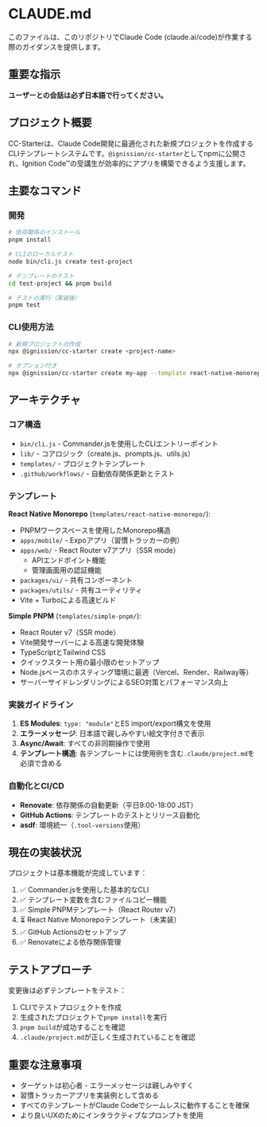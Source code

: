 # CLAUDE.md

このファイルは、このリポジトリでClaude Code (claude.ai/code)が作業する際のガイダンスを提供します。

## 重要な指示

**ユーザーとの会話は必ず日本語で行ってください。**

## プロジェクト概要

CC-Starterは、Claude Code開発に最適化された新規プロジェクトを作成するCLIテンプレートシステムです。`@ignission/cc-starter`としてnpmに公開され、Ignition Code™の受講生が効率的にアプリを構築できるよう支援します。

## 主要なコマンド

### 開発
```bash
# 依存関係のインストール
pnpm install

# CLIのローカルテスト
node bin/cli.js create test-project

# テンプレートのテスト
cd test-project && pnpm build

# テストの実行（実装後）
pnpm test
```

### CLI使用方法
```bash
# 新規プロジェクトの作成
npx @ignission/cc-starter create <project-name>

# オプション付き
npx @ignission/cc-starter create my-app --template react-native-monorepo --skip-install
```

## アーキテクチャ

### コア構造
- `bin/cli.js` - Commander.jsを使用したCLIエントリーポイント
- `lib/` - コアロジック（create.js、prompts.js、utils.js）
- `templates/` - プロジェクトテンプレート
- `.github/workflows/` - 自動依存関係更新とテスト

### テンプレート

**React Native Monorepo** (`templates/react-native-monorepo/`):
- PNPMワークスペースを使用したMonorepo構造
- `apps/mobile/` - Expoアプリ（習慣トラッカーの例）
- `apps/web/` - React Router v7アプリ（SSR mode）
  - APIエンドポイント機能
  - 管理画面用の認証機能
- `packages/ui/` - 共有コンポーネント
- `packages/utils/` - 共有ユーティリティ
- Vite + Turboによる高速ビルド

**Simple PNPM** (`templates/simple-pnpm/`):
- React Router v7（SSR mode）
- Vite開発サーバーによる高速な開発体験
- TypeScriptとTailwind CSS
- クイックスタート用の最小限のセットアップ
- Node.jsベースのホスティング環境に最適（Vercel、Render、Railway等）
- サーバーサイドレンダリングによるSEO対策とパフォーマンス向上

### 実装ガイドライン

1. **ES Modules**: `type: "module"`とES import/export構文を使用
2. **エラーメッセージ**: 日本語で親しみやすい絵文字付きで表示
3. **Async/Await**: すべての非同期操作で使用
4. **テンプレート構造**: 各テンプレートには使用例を含む`.claude/project.md`を必須で含める

### 自動化とCI/CD

- **Renovate**: 依存関係の自動更新（平日9:00-18:00 JST）
- **GitHub Actions**: テンプレートのテストとリリース自動化
- **asdf**: 環境統一（`.tool-versions`使用）

## 現在の実装状況

プロジェクトは基本機能が完成しています：
1. ✅ Commander.jsを使用した基本的なCLI
2. ✅ テンプレート変数を含むファイルコピー機能
3. ✅ Simple PNPMテンプレート（React Router v7）
4. ⏳ React Native Monorepoテンプレート（未実装）
5. ✅ GitHub Actionsのセットアップ
6. ✅ Renovateによる依存関係管理

## テストアプローチ

変更後は必ずテンプレートをテスト：
1. CLIでテストプロジェクトを作成
2. 生成されたプロジェクトで`pnpm install`を実行
3. `pnpm build`が成功することを確認
4. `.claude/project.md`が正しく生成されていることを確認

## 重要な注意事項

- ターゲットは初心者 - エラーメッセージは親しみやすく
- 習慣トラッカーアプリを実装例として含める
- すべてのテンプレートがClaude Codeでシームレスに動作することを確保
- より良いUXのためにインタラクティブなプロンプトを使用